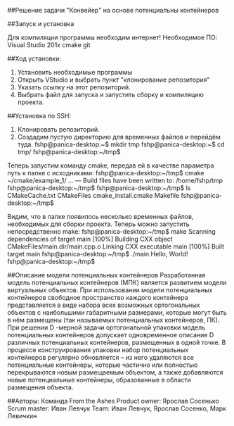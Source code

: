 ##Решение задачи "Конвейер" на основе потенциальны контейнеров


##Запуск и установка

Для компиляции программы необходим интернет!
Необходимое ПО:
Visual Studio 201x
cmake 
git

##Ход установки:
1. Установить необходимые программы
2. Открыть VStudio и выбрать пункт "клонирование репозитория"
3. Указать ссылку на этот репозиторий.
4. Выбрать файл для запуска и запустить сборку и компиляцию проекта.

##Установка по SSH:
1. Клонировать репозиторий.
2. Создадим пустую директорию для временных файлов и перейдём туда.
fshp@panica-desktop:~$ mkdir tmp
fshp@panica-desktop:~$ cd tmp/
fshp@panica-desktop:~/tmp$

Теперь запустим команду cmake, передав ей в качестве параметра путь к папке с исходниками:
fshp@panica-desktop:~/tmp$ cmake ~/cmake/example_1/
…
— Build files have been written to: /home/fshp/tmp
fshp@panica-desktop:~/tmp$
fshp@panica-desktop:~/tmp$ ls
CMakeCache.txt CMakeFiles cmake_install.cmake Makefile
fshp@panica-desktop:~/tmp$

Видим, что в папке появилось несколько временных файлов, необходимых для сборки проекта.
Теперь можно запустить непосредственно make:
fshp@panica-desktop:~/tmp$ make
Scanning dependencies of target main
[100%] Building CXX object CMakeFiles/main.dir/main.cpp.o
Linking CXX executable main
[100%] Built target main
fshp@panica-desktop:~/tmp$ ./main
Hello, World!
fshp@panica-desktop:~/tmp$






##Описание модели потенциальных контейнеров
Разработанная модель потенциальных контейнеров (МПК) является развитием
модели виртуальных объектов. При использовании модели потенциальных
контейнеров свободное пространство каждого контейнера представляется в виде набора
всех возможных ортогональных объектов с наибольшими габаритными размерами, 
которые могут быть в нём размещены (так называемых потенциальных контейнеров, 
ПК). При решении D -мерной задачи ортогональной упаковки модель
потенциальных контейнеров допускает одновременное описание D различных
потенциальных контейнеров, размещенных в одной точке. 
В процессе конструирования упаковки набор потенциальных контейнеров
регулярно обновляется – из него удаляются все потенциальные контейнеры, которые
частично или полностью перекрываются новым размещаемым объектом, а также
добавляются новые потенциальные контейнеры, образованные в области размещения
объекта.

##Авторы:
Команда From the Ashes
Product owner: Ярослав Сосенько
Scrum master: Иван Левчук
Team: Иван Левчук, Ярослав Сосенко, Марк Левичкин 


